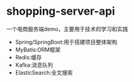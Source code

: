 # shopping-server-api 
一个电商服务端demo，主要用于技术的学习和实践 

* Spring/SpringBoot:用于搭建项目整体架构
* MyBatis:ORM框架
* Redis:缓存
* Kafka:消息队列
* ElasticSearch:全文搜索
